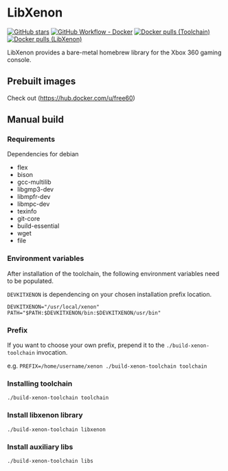 # LibXenon

[![GitHub stars](https://img.shields.io/github/stars/Free60Project/libxenon?style=social)](https://github.com/StoreDev/StoreBot)
[![GitHub Workflow - Docker](https://img.shields.io/github/workflow/status/Free60Project/libxenon/docker?label=docker)](https://github.com/Free60Project/libxenon/actions?query=workflow%3Adocker)
[![Docker pulls (Toolchain)](https://img.shields.io/docker/pulls/free60/toolchain)](https://hub.docker.com/r/free60/toolchain)
[![Docker pulls (LibXenon)](https://img.shields.io/docker/pulls/free60/libxenon)](https://hub.docker.com/r/free60/libxenon)


LibXenon provides a bare-metal homebrew library for the Xbox 360 gaming console.

## Prebuilt images

Check out (https://hub.docker.com/u/free60)

## Manual build

### Requirements

Dependencies for debian

- flex
- bison
- gcc-multilib
- libgmp3-dev
- libmpfr-dev
- libmpc-dev
- texinfo
- git-core
- build-essential
- wget
- file

### Environment variables

After installation of the toolchain, the following environment variables need to be populated.

`DEVKITXENON` is dependencing on your chosen installation prefix location.

```
DEVKITXENON="/usr/local/xenon"
PATH="$PATH:$DEVKITXENON/bin:$DEVKITXENON/usr/bin"
```

### Prefix

If you want to choose your own prefix, prepend it to the `./build-xenon-toolchain` invocation.

e.g. `PREFIX=/home/username/xenon ./build-xenon-toolchain toolchain`

### Installing toolchain

```
./build-xenon-toolchain toolchain
```

### Install libxenon library

```
./build-xenon-toolchain libxenon
```

### Install auxiliary libs

```
./build-xenon-toolchain libs
```